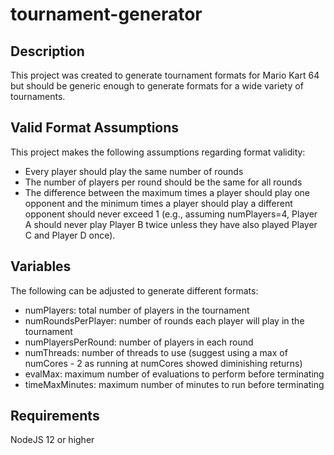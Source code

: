 # tournament-generator

## Description
This project was created to generate tournament formats for Mario Kart 64 but should be generic enough to generate formats for a wide variety of tournaments.

## Valid Format Assumptions
This project makes the following assumptions regarding format validity:
- Every player should play the same number of rounds
- The number of players per round should be the same for all rounds
- The difference between the maximum times a player should play one opponent and the minimum times a player should play a different opponent should never exceed 1 (e.g., assuming numPlayers=4, Player A should never play Player B twice unless they have also played Player C and Player D once).

## Variables
The following can be adjusted to generate different formats:
- numPlayers: total number of players in the tournament
- numRoundsPerPlayer: number of rounds each player will play in the tournament
- numPlayersPerRound: number of players in each round
- numThreads: number of threads to use (suggest using a max of numCores - 2 as running at numCores showed diminishing returns)
- evalMax: maximum number of evaluations to perform before terminating
- timeMaxMinutes: maximum number of minutes to run before terminating

## Requirements
NodeJS 12 or higher